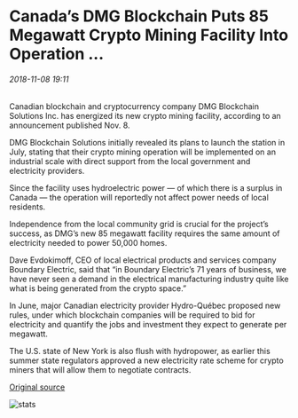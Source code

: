 # Canada’s DMG Blockchain Puts 85 Megawatt Crypto Mining Facility Into Operation ...

###### 2018-11-08 19:11

Canadian blockchain and cryptocurrency company DMG Blockchain Solutions Inc. has energized its new crypto mining facility, according to an announcement published Nov. 8.

DMG Blockchain Solutions initially revealed its plans to launch the station in July, stating that their crypto mining operation will be implemented on an industrial scale with direct support from the local government and electricity providers.

Since the facility uses hydroelectric power — of which there is a surplus in Canada — the operation will reportedly not affect power needs of local residents.

Independence from the local community grid is crucial for the project’s success, as DMG’s new 85 megawatt facility requires the same amount of electricity needed to power 50,000 homes.

Dave Evdokimoff, CEO of local electrical products and services company Boundary Electric, said that “in Boundary Electric’s 71 years of business, we have never seen a demand in the electrical manufacturing industry quite like what is being generated from the crypto space.”

In June, major Canadian electricity provider Hydro-Québec proposed new rules, under which blockchain companies will be required to bid for electricity and quantify the jobs and investment they expect to generate per megawatt.

The U.S. state of New York is also flush with hydropower, as earlier this summer state regulators approved a new electricity rate scheme for crypto miners that will allow them to negotiate contracts.

[Original source](https://cointelegraph.com/news/canadas-dmg-blockchain-puts-85-megawatt-crypto-mining-facility-into-operation)

![stats](https://c.statcounter.com/11760860/0/a89fa40b/1/ "stats")